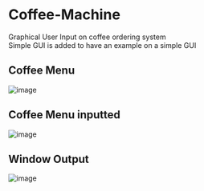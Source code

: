 # Coffee-Machine
Graphical User Input on coffee ordering system
<br />
Simple GUI is added to have an example on a simple GUI
<br />
## Coffee Menu
![image](https://user-images.githubusercontent.com/29586968/57807307-87a96900-7726-11e9-8144-36703bb84f23.png)
<br />
## Coffee Menu inputted
![image](https://user-images.githubusercontent.com/29586968/57807340-98f27580-7726-11e9-8359-b6b94e73aa98.png)
<br />
## Window Output
![image](https://user-images.githubusercontent.com/29586968/57807367-a60f6480-7726-11e9-85a0-2de60be3bceb.png)
